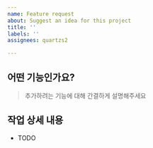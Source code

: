 ```yaml
---
name: Feature request
about: Suggest an idea for this project
title: ''
labels: ''
assignees: quartzs2

---
```


## 어떤 기능인가요?

> 추가하려는 기능에 대해 간결하게 설명해주세요

## 작업 상세 내용

- TODO

